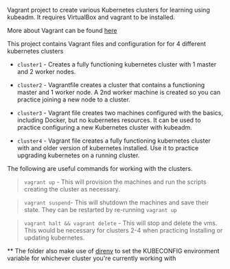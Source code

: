 
Vagrant project to create various Kubernetes clusters for learning using kubeadm.
It requires VirtualBox and vagrant to be installed.

More about Vagrant can be found [here](https://www.vagrantup.com/intro/getting-started)


This project contains Vagrant files and configuration for for 4 different kubernetes clusters

- `cluster1` -  Creates a fully functioning kubernetes cluster with 1 master and 2 worker nodes.

- `cluster2` - Vagrantfile creates a cluster that contains a functioning master and 1 worker node. A 2nd worker machine is created so you can practice joining a new node to a cluster.

- `cluster3` - Vagrant file creates two machines configured with the basics, including Docker, but no kubernetes resources. It can be used to practice configuring a new Kubernetes cluster with kubeadm.

- `cluster4` - Vagrant file creates a fully functioning kubernetes cluster with and older version of kubernetes installed. Use it to practice upgrading kubernetes on a running cluster.


The following are useful commands for working with the clusters.
> `vagrant up` - This will provision the machines and run the scripts creating the cluster as necessary.

> `vagrant suspend`- This will shutdown the machines and save their state. They can be restarted by re-running `vagrant up`

> `vagrant halt && vagrant delete` - This will stop and delete the vms. This would be necessary for clusters 2-4 when practicing Installing or updating kubernetes.


** The folder also make use of [direnv](https://direnv.net/) to set the KUBECONFIG environment variable for whichever cluster you're currently working with